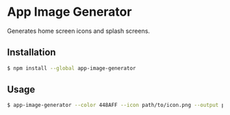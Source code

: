 # App Image Generator

Generates home screen icons and splash screens.

## Installation

```sh
$ npm install --global app-image-generator
```

## Usage

```sh
$ app-image-generator --color 448AFF --icon path/to/icon.png --output path/to/output/
```
